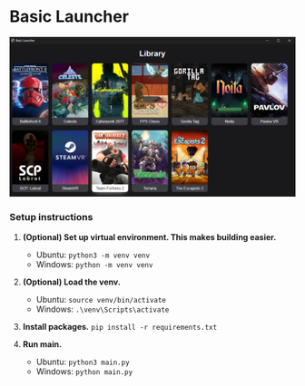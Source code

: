# Basic Launcher

![Showcase of basic-launcher](https://github.com/ingobeans/basic-launcher/blob/main/example.png?raw=true)

### Setup instructions

1. **(Optional) Set up virtual environment. This makes building easier.**

   - Ubuntu: `python3 -m venv venv`
   - Windows: `python -m venv venv`

2. **(Optional) Load the venv.**

   - Ubuntu: `source venv/bin/activate`
   - Windows: `.\venv\Scripts\activate`

3. **Install packages.** `pip install -r requirements.txt`

4. **Run main.**
   - Ubuntu: `python3 main.py`
   - Windows: `python main.py`
